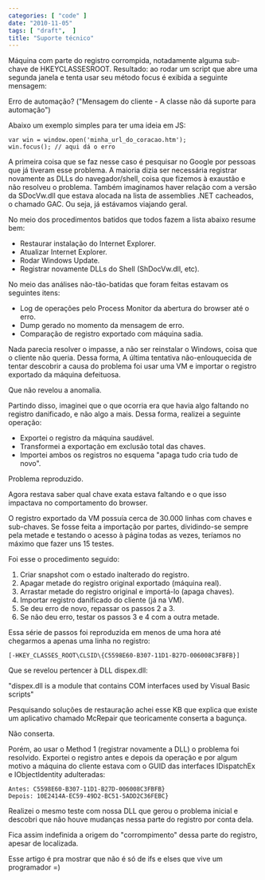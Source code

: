 ```yaml
---
categories: [ "code" ]
date: "2010-11-05"
tags: [ "draft",  ]
title: "Suporte técnico"
---
```

Máquina com parte do registro corrompida, notadamente alguma sub-chave de HKEYCLASSESROOT. Resultado: ao rodar um script que abre uma segunda janela e tenta usar seu método focus é exibida a seguinte mensagem:

Erro de automação? ("Mensagem do cliente - A classe não dá suporte para automação")

Abaixo um exemplo simples para ter uma ideia em JS:
    
    var win = window.open('minha_url_do_coracao.htm');
    win.focus(); // aqui dá o erro

A primeira coisa que se faz nesse caso é pesquisar no Google por pessoas que já tiveram esse problema. A maioria dizia ser necessária registrar novamente as DLLs do navegador/shell, coisa que fizemos à exaustão e não resolveu o problema. Também imaginamos haver relação com a versão da SDocVw.dll que estava alocada na lista de assemblies .NET cacheados, o chamado GAC. Ou seja, já estávamos viajando geral.

No meio dos procedimentos batidos que todos fazem a lista abaixo resume bem:

  * Restaurar instalação do Internet Explorer.
  * Atualizar Internet Explorer.
  * Rodar Windows Update.
  * Registrar novamente DLLs do Shell (ShDocVw.dll, etc).

No meio das análises não-tão-batidas que foram feitas estavam os seguintes itens:
	
  * Log de operações pelo Process Monitor da abertura do browser até o erro.
  * Dump gerado no momento da mensagem de erro.
  * Comparação de registro exportado com máquina sadia.

Nada parecia resolver o impasse, a não ser reinstalar o Windows, coisa que o cliente não queria. Dessa forma, A última tentativa não-enlouquecida de tentar descobrir a causa do problema foi usar uma VM e importar o registro exportado da máquina defeituosa.

Que não revelou a anomalia.

Partindo disso, imaginei que o que ocorria era que havia algo faltando no registro danificado, e não algo a mais. Dessa forma, realizei a seguinte operação:
	
  * Exportei o registro da máquina saudável.
  * Transformei a exportação em exclusão total das chaves.
  * Importei ambos os registros no esquema "apaga tudo cria tudo de novo".


Problema reproduzido.

Agora restava saber qual chave exata estava faltando e o que isso impactava no comportamento do browser.

O registro exportado da VM possuía cerca de 30.000 linhas com chaves e sub-chaves. Se fosse feita a importação por partes, dividindo-se sempre pela metade e testando o acesso à página todas as vezes, teríamos no máximo que fazer uns 15 testes.

Foi esse o procedimento seguido:

  1. Criar snapshot com o estado inalterado do registro.
  2. Apagar metade do registro original exportado (máquina real).
  3. Arrastar metade do registro original e importá-lo (apaga chaves).
  4. Importar registro danificado do cliente (já na VM).
  5. Se deu erro de novo, repassar os passos 2 a 3.
  6. Se não deu erro, testar os passos 3 e 4 com a outra metade.


Essa série de passos foi reproduzida em menos de uma hora até chegarmos a apenas uma linha no registro:

    
    [-HKEY_CLASSES_ROOT\CLSID\{C5598E60-B307-11D1-B27D-006008C3FBFB}]

Que se revelou pertencer à DLL dispex.dll:

"dispex.dll is a module that contains COM interfaces used by Visual Basic scripts"

Pesquisando soluções de restauração achei esse KB que explica que existe um aplicativo chamado McRepair que teoricamente conserta a bagunça.

Não conserta.

Porém, ao usar o Method 1 (registrar novamente a DLL) o problema foi resolvido. Exportei o registro antes e depois da operação e por algum motivo a máquina do cliente estava com o GUID das interfaces IDispatchEx e IObjectIdentity adulteradas:

    Antes: C5598E60-B307-11D1-B27D-006008C3FBFB}
    Depois: 10E2414A-EC59-49D2-BC51-5ADD2C36FEBC}

Realizei o mesmo teste com nossa DLL que gerou o problema inicial e descobri que não houve mudanças nessa parte do registro por conta dela.

Fica assim indefinida a origem do "corrompimento" dessa parte do registro, apesar de localizada.

Esse artigo é pra mostrar que não é só de ifs e elses que vive um programador =)
